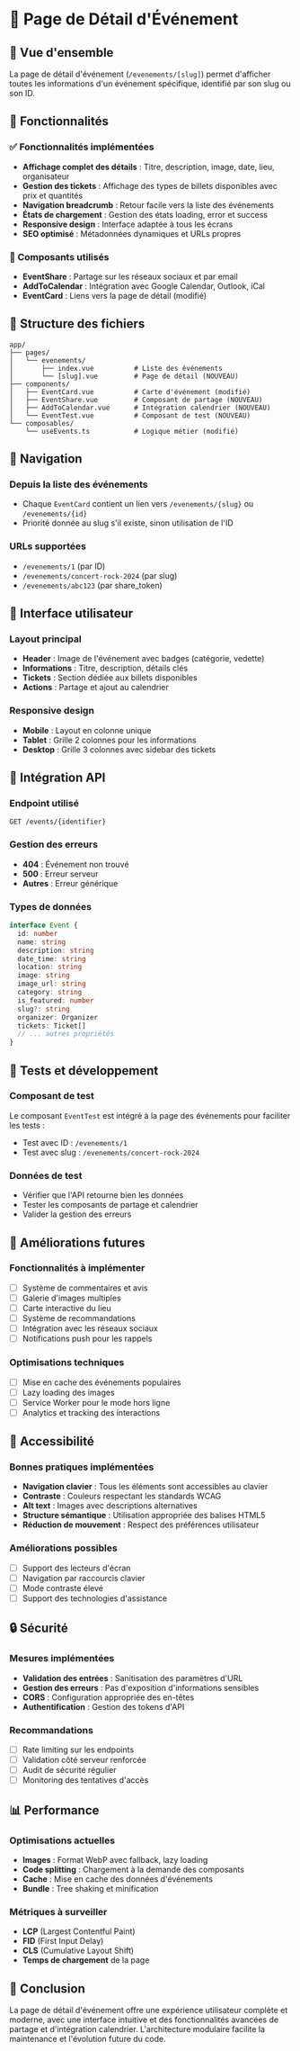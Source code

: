 # 📅 Page de Détail d'Événement

## 🎯 Vue d'ensemble

La page de détail d'événement (`/evenements/[slug]`) permet d'afficher toutes les informations d'un événement spécifique, identifié par son slug ou son ID.

## 🚀 Fonctionnalités

### ✅ Fonctionnalités implémentées

- **Affichage complet des détails** : Titre, description, image, date, lieu, organisateur
- **Gestion des tickets** : Affichage des types de billets disponibles avec prix et quantités
- **Navigation breadcrumb** : Retour facile vers la liste des événements
- **États de chargement** : Gestion des états loading, error et success
- **Responsive design** : Interface adaptée à tous les écrans
- **SEO optimisé** : Métadonnées dynamiques et URLs propres

### 🔧 Composants utilisés

- **EventShare** : Partage sur les réseaux sociaux et par email
- **AddToCalendar** : Intégration avec Google Calendar, Outlook, iCal
- **EventCard** : Liens vers la page de détail (modifié)

## 📁 Structure des fichiers

```
app/
├── pages/
│   └── evenements/
│       ├── index.vue          # Liste des événements
│       └── [slug].vue         # Page de détail (NOUVEAU)
├── components/
│   ├── EventCard.vue          # Carte d'événement (modifié)
│   ├── EventShare.vue         # Composant de partage (NOUVEAU)
│   ├── AddToCalendar.vue      # Intégration calendrier (NOUVEAU)
│   └── EventTest.vue          # Composant de test (NOUVEAU)
└── composables/
    └── useEvents.ts           # Logique métier (modifié)
```

## 🔗 Navigation

### Depuis la liste des événements
- Chaque `EventCard` contient un lien vers `/evenements/{slug}` ou `/evenements/{id}`
- Priorité donnée au slug s'il existe, sinon utilisation de l'ID

### URLs supportées
- `/evenements/1` (par ID)
- `/evenements/concert-rock-2024` (par slug)
- `/evenements/abc123` (par share_token)

## 🎨 Interface utilisateur

### Layout principal
- **Header** : Image de l'événement avec badges (catégorie, vedette)
- **Informations** : Titre, description, détails clés
- **Tickets** : Section dédiée aux billets disponibles
- **Actions** : Partage et ajout au calendrier

### Responsive design
- **Mobile** : Layout en colonne unique
- **Tablet** : Grille 2 colonnes pour les informations
- **Desktop** : Grille 3 colonnes avec sidebar des tickets

## 🔌 Intégration API

### Endpoint utilisé
```http
GET /events/{identifier}
```

### Gestion des erreurs
- **404** : Événement non trouvé
- **500** : Erreur serveur
- **Autres** : Erreur générique

### Types de données
```typescript
interface Event {
  id: number
  name: string
  description: string
  date_time: string
  location: string
  image: string
  image_url: string
  category: string
  is_featured: number
  slug?: string
  organizer: Organizer
  tickets: Ticket[]
  // ... autres propriétés
}
```

## 🧪 Tests et développement

### Composant de test
Le composant `EventTest` est intégré à la page des événements pour faciliter les tests :
- Test avec ID : `/evenements/1`
- Test avec slug : `/evenements/concert-rock-2024`

### Données de test
- Vérifier que l'API retourne bien les données
- Tester les composants de partage et calendrier
- Valider la gestion des erreurs

## 🚀 Améliorations futures

### Fonctionnalités à implémenter
- [ ] Système de commentaires et avis
- [ ] Galerie d'images multiples
- [ ] Carte interactive du lieu
- [ ] Système de recommandations
- [ ] Intégration avec les réseaux sociaux
- [ ] Notifications push pour les rappels

### Optimisations techniques
- [ ] Mise en cache des événements populaires
- [ ] Lazy loading des images
- [ ] Service Worker pour le mode hors ligne
- [ ] Analytics et tracking des interactions

## 📱 Accessibilité

### Bonnes pratiques implémentées
- **Navigation clavier** : Tous les éléments sont accessibles au clavier
- **Contraste** : Couleurs respectant les standards WCAG
- **Alt text** : Images avec descriptions alternatives
- **Structure sémantique** : Utilisation appropriée des balises HTML5
- **Réduction de mouvement** : Respect des préférences utilisateur

### Améliorations possibles
- [ ] Support des lecteurs d'écran
- [ ] Navigation par raccourcis clavier
- [ ] Mode contraste élevé
- [ ] Support des technologies d'assistance

## 🔒 Sécurité

### Mesures implémentées
- **Validation des entrées** : Sanitisation des paramètres d'URL
- **Gestion des erreurs** : Pas d'exposition d'informations sensibles
- **CORS** : Configuration appropriée des en-têtes
- **Authentification** : Gestion des tokens d'API

### Recommandations
- [ ] Rate limiting sur les endpoints
- [ ] Validation côté serveur renforcée
- [ ] Audit de sécurité régulier
- [ ] Monitoring des tentatives d'accès

## 📊 Performance

### Optimisations actuelles
- **Images** : Format WebP avec fallback, lazy loading
- **Code splitting** : Chargement à la demande des composants
- **Cache** : Mise en cache des données d'événements
- **Bundle** : Tree shaking et minification

### Métriques à surveiller
- **LCP** (Largest Contentful Paint)
- **FID** (First Input Delay)
- **CLS** (Cumulative Layout Shift)
- **Temps de chargement** de la page

## 🎯 Conclusion

La page de détail d'événement offre une expérience utilisateur complète et moderne, avec une interface intuitive et des fonctionnalités avancées de partage et d'intégration calendrier. L'architecture modulaire facilite la maintenance et l'évolution future du code.
